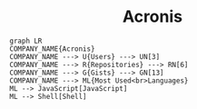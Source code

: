 <h1 align="center">Acronis</h1>

```mermaid
graph LR
COMPANY_NAME{Acronis}
COMPANY_NAME ---> U{Users} ---> UN[3]
COMPANY_NAME ---> R{Repositories} ---> RN[6]
COMPANY_NAME ---> G{Gists} ---> GN[13]
COMPANY_NAME ---> ML{Most Used<br>Languages}
ML --> JavaScript[JavaScript]
ML --> Shell[Shell]
```
